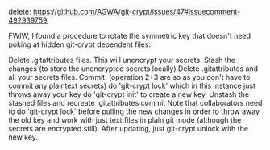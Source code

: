 delete: https://github.com/AGWA/git-crypt/issues/47#issuecomment-492939759

FWIW, I found a procedure to rotate the symmetric key that doesn't need poking at hidden git-crypt dependent files:

Delete .gitattributes files. This will unencrypt your secrets.
Stash the changes (to store the unencrypted secrets locally)
Delete .gitattributes and all your secrets files.
Commit. (operation 2+3 are so as you don't have to commit any plaintext secrets)
do 'git-crypt lock' which in this instance just throws away your key
do 'git-crypt init' to create a new key.
Unstash the stashed files and recreate .gitattributes
commit
Note that collaborators need to do 'git-crypt lock' before pulling the new changes in order to throw away the old key and work with just text files in plain git mode (although the secrets are encrypted still).
After updating, just git-crypt unlock with the new key.